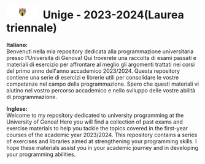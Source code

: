# <img src="logo_uni_genova.png" height=35>&nbsp; Unige - 2023-2024(Laurea triennale)

**Italiano:** <br>
Benvenuti nella mia repository dedicata alla programmazione universitaria presso l'Università di Genova! Qui troverete una raccolta di esami passati e materiali di esercizio per affrontare al meglio gli argomenti trattati nei corsi del primo anno dell'anno accademico 2023/2024. Questa repository contiene una serie di esercizi e librerie utili per consolidare le vostre competenze nel campo della programmazione. Spero che questi materiali vi aiutino nel vostro percorso accademico e nello sviluppo delle vostre abilità di programmazione.

**Inglese:** <br>
Welcome to my repository dedicated to university programming at the University of Genoa! Here you will find a collection of past exams and exercise materials to help you tackle the topics covered in the first-year courses of the academic year 2023/2024. This repository contains a series of exercises and libraries aimed at strengthening your programming skills. I hope these materials assist you in your academic journey and in developing your programming abilities.
